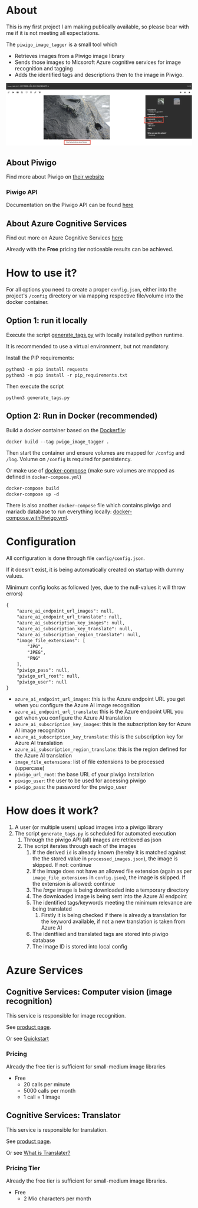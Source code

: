 # About
This is my first project I am making publically available, so please bear with me if it is not meeting all expectations.

The `piwigo_image_tagger` is a small tool which 
* Retrieves images from a Piwigo image library
* Sends those images to Micsoroft Azure cognitive services for image recognition and tagging
* Adds the identified tags and descriptions then to the image in Piwigo.

![result in piwigo](readme_images/2021-12-30_09-39-36.png)


## About Piwigo
Find more about Piwigo on [their website](http://piwigo.org/)

### Piwigo API
Documentation on the Piwigo API can be found [here](https://your-piwigo-installation/tools/ws.htm)

## About Azure Cognitive Services
Find out more on Azure Cognitive Services [here](https://azure.microsoft.com/en-us/services/cognitive-services)

Already with the **Free** pricing tier noticeable results can be achieved.

# How to use it?

For all options you need to create a proper `config.json`, either into the project's `/config` directory or via mapping respective file/volume into the docker container.

## Option 1: run it locally

Execute the script [generate_tags.py](generate_tags.py) with locally installed python runtime.

It is recommended to use a virtual environment, but not mandatory.


Install the PIP requirements:
```
python3 -m pip install requests
python3 -m pip install -r pip_requirements.txt
```

Then execute the script 
```
python3 generate_tags.py
```
## Option 2: Run in Docker (recommended)
 Build a docker container based on the [Dockerfile](Dockerfile):
 ```
 docker build --tag pwigo_image_tagger .
 ``` 

 Then start the container and ensure volumes are mapped for `/config` and `/log`. Volume on `/config` is required for persistency.

 Or make use of [docker-compose](docker-compose.yml) (make sure volumes are mapped as defined in `docker-compose.yml`)
 ```
 docker-compose build
 docker-compose up -d
 ```

 There is also another `docker-compose` file which contains piwigo and mariadb database to run everything locally: [docker-compose.withPiwigo.yml](docker-compose.withPiwigo.yml).

# Configuration
All configuration is done through file `config/config.json`. 

If it doesn't exist, it is being automatically created on startup with dummy values.

Minimum config looks as followed (yes, due to the null-values it will throw errors)
```
{
    "azure_ai_endpoint_url_images": null,
    "azure_ai_endpoint_url_translate": null,
    "azure_ai_subscription_key_images": null,
    "azure_ai_subscription_key_translate": null,
    "azure_ai_subscription_region_translate": null,
    "image_file_extensions": [
        "JPG",
        "JPEG",
        "PNG"
    ],
    "piwigo_pass": null,
    "piwigo_url_root": null,
    "piwigo_user": null
}
```
* `azure_ai_endpoint_url_images`: this is the Azure endpoint URL you get when you configure the Azure AI image recognition
* `azure_ai_endpoint_url_translate`: this is the Azure endpoint URL you get when you configure the Azure AI translation
* `azure_ai_subscription_key_images`: this is the subscription key for Azure AI image recognition
* `azure_ai_subscription_key_translate`: this is the subscription key for Azure AI translation
* `azure_ai_subscription_region_translate`: this is the region defined for the Azure AI translation
* `image_file_extensions`: list of file extensions to be processed (uppercase)
* `piwigo_url_root`: the base URL of your piwigo installation
* `piwigo_user`: the user to be used for accessing piwigo
* `piwigo_pass`: the password for the pwigo_user


# How does it work?

1. A user (or multiple users) upload images into a piwigo library
2. The script `generate_tags.py` is scheduled for automated execution
   1. Through the piwigo API (all) images are retrieved as json
   2. The script iterates through each of the images
      1. If the derived `id` is already known (hereby it is matched against the the stored value in `processed_images.json`), the image is skipped. If not: continue
      2. If the image does not have an allowed file extension (again as per `image_file_extensions` in `config.json`), the image is skipped. If the extension is allowed: continue
      3. The *large* image is being downloaded into a temporary directory
      4. The downloaded image is being sent into the Azure AI endpoint
      5. The identified tags/keywords meeting the minimum relevance are being translated
         1. Firstly it is being checked if there is already a translation for the keyword available, if not a new translation is taken from Azure AI
      6. The identfiied and translated tags are stored into piwigo database
      7. The image ID is stored into local config

# Azure Services
## Cognitive Services: Computer vision (image recognition)

This service is responsible for image recognition.

See [product page](https://azure.microsoft.com/en-us/services/cognitive-services/computer-vision/#overview).

Or see [Quickstart](https://docs.microsoft.com/en-gb/azure/cognitive-services/Computer-vision/quickstarts-sdk/client-library?pivots=programming-language-python&tabs=visual-studio)

### Pricing
Already the free tier is sufficient for small-medium image libraries
* Free
    * 20 calls per minute
    * 5000 calls per month
    * 1 call = 1 image

## Cognitive Services: Translator
This service is responsible for translation.

See [product page](https://azure.microsoft.com/en-us/services/cognitive-services/translator/#overview).

Or see [What is Translater?](https://docs.microsoft.com/en-gb/azure/cognitive-services/translator/translator-overview?WT.mc_id=Portal-Microsoft_Azure_ProjectOxford)

### Pricing Tier
Already the free tier is sufficient for small-medium image libraries.
* Free
    * 2 Mio characters per month